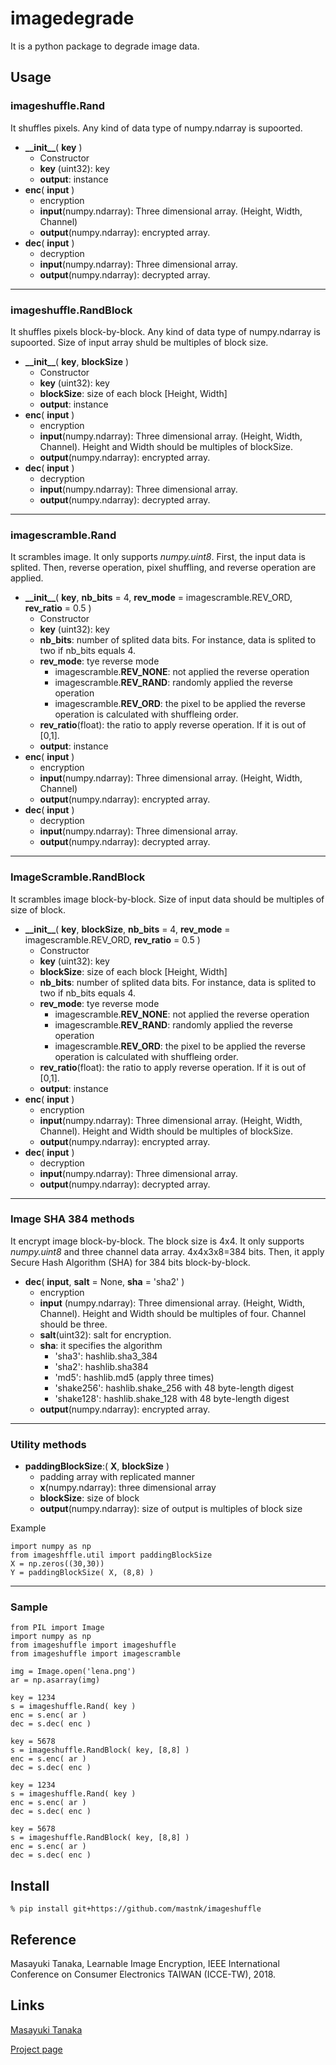 imagedegrade
====

It is a python package to degrade image data.

## Usage

### imageshuffle.Rand
It shuffles pixels.
Any kind of data type of numpy.ndarray is supoorted.

- **\_\_init\_\_**( **key** )
	- Constructor
	- **key** (uint32): key
	- **output**: instance
- **enc**( **input** )
	- encryption
	- **input**(numpy.ndarray): Three dimensional array. (Height, Width, Channel)
	- **output**(numpy.ndarray): encrypted array.
- **dec**( **input** )
	- decryption
	- **input**(numpy.ndarray): Three dimensional array.
	- **output**(numpy.ndarray): decrypted array.

---

### imageshuffle.RandBlock
It shuffles pixels block-by-block.
Any kind of data type of numpy.ndarray is supoorted.
Size of input array shuld be multiples of block size.

- **\_\_init\_\_**( **key**, **blockSize** )
	- Constructor
	- **key** (uint32): key
	- **blockSize**: size of each block [Height, Width]
	- **output**: instance
- **enc**( **input** )
	- encryption
	- **input**(numpy.ndarray): Three dimensional array. (Height, Width, Channel). Height and Width should be multiples of blockSize.
	- **output**(numpy.ndarray): encrypted array.
- **dec**( **input** )
	- decryption
	- **input**(numpy.ndarray): Three dimensional array.
	- **output**(numpy.ndarray): decrypted array.

---

### imagescramble.Rand
It scrambles image. It only supports *numpy.uint8*.
First, the input data is splited. 
Then, reverse operation, pixel shuffling, and reverse operation are applied.

- **\_\_init\_\_**( **key**, **nb_bits** = 4, **rev_mode** = imagescramble.REV_ORD, **rev_ratio** = 0.5 )
	- Constructor
	- **key** (uint32): key
	- **nb_bits**: number of splited data bits. For instance, data is splited to two if nb_bits equals 4.
	- **rev_mode**: tye reverse mode
		- imagescramble.**REV_NONE**: not applied the reverse operation
		- imagescramble.**REV_RAND**: randomly applied the reverse operation
		- imagescramble.**REV_ORD**: the pixel to be applied the reverse operation is calculated with shuffleing order.
	- **rev_ratio**(float): the ratio to apply reverse operation. If it is out of [0,1]. 
	- **output**: instance
- **enc**( **input** )
	- encryption
	- **input**(numpy.ndarray): Three dimensional array. (Height, Width, Channel)
	- **output**(numpy.ndarray): encrypted array.
- **dec**( **input** )
	- decryption
	- **input**(numpy.ndarray): Three dimensional array.
	- **output**(numpy.ndarray): decrypted array.

---

### ImageScramble.RandBlock
It scrambles image block-by-block.
Size of input data should be multiples of size of block.

- **\_\_init\_\_**( **key**, **blockSize**, **nb_bits** = 4, **rev_mode** = imagescramble.REV_ORD, **rev_ratio** = 0.5 )
	- Constructor
	- **key** (uint32): key
	- **blockSize**: size of each block [Height, Width]
	- **nb_bits**: number of splited data bits. For instance, data is splited to two if nb_bits equals 4.
	- **rev_mode**: tye reverse mode
		- imagescramble.**REV_NONE**: not applied the reverse operation
		- imagescramble.**REV_RAND**: randomly applied the reverse operation
		- imagescramble.**REV_ORD**: the pixel to be applied the reverse operation is calculated with shuffleing order.
	- **rev_ratio**(float): the ratio to apply reverse operation. If it is out of [0,1]. 
	- **output**: instance
- **enc**( **input** )
	- encryption
	- **input**(numpy.ndarray): Three dimensional array. (Height, Width, Channel). Height and Width should be multiples of blockSize.
	- **output**(numpy.ndarray): encrypted array.
- **dec**( **input** )
	- decryption
	- **input**(numpy.ndarray): Three dimensional array.
	- **output**(numpy.ndarray): decrypted array.

---

### Image SHA 384 methods
It encrypt image block-by-block. The block size is 4x4.
It only supports _numpy.uint8_ and three channel data array.
4x4x3x8=384 bits. Then, it apply Secure Hash Algorithm (SHA) for 384 bits block-by-block.

- **dec**( **input**, **salt** = None, **sha** = 'sha2' )
	- encryption
	- **input** (numpy.ndarray): Three dimensional array. (Height, Width, Channel). Height and Width should be multiples of four. Channel should be three.
	- **salt**(uint32): salt for encryption.
	- **sha**: it specifies the algorithm
		- 'sha3': hashlib.sha3_384
		- 'sha2': hashlib.sha384
		- 'md5': hashlib.md5 (apply three times)
		- 'shake256': hashlib.shake_256 with 48 byte-length digest
		- 'shake128': hashlib.shake_128 with 48 byte-length digest
	- **output**(numpy.ndarray): encrypted array.

---

### Utility methods

- **paddingBlockSize**:( **X**, **blockSize** )
	- padding array with replicated manner
	- **x**(numpy.ndarray): three dimensional array
	- **blockSize**: size of block
	- **output**(numpy.ndarray): size of output is multiples of block size
	
Example

    import numpy as np
	from imageshffle.util import paddingBlockSize
	X = np.zeros((30,30))
	Y = paddingBlockSize( X, (8,8) )

---

### Sample

    from PIL import Image
    import numpy as np
    from imageshuffle import imageshuffle
    from imageshuffle import imagescramble
    
    img = Image.open('lena.png')
    ar = np.asarray(img)
    
    key = 1234
    s = imageshuffle.Rand( key )
    enc = s.enc( ar )
    dec = s.dec( enc )

    key = 5678
    s = imageshuffle.RandBlock( key, [8,8] )
    enc = s.enc( ar )
    dec = s.dec( enc )

    key = 1234
    s = imageshuffle.Rand( key )
    enc = s.enc( ar )
    dec = s.dec( enc )

    key = 5678
    s = imageshuffle.RandBlock( key, [8,8] )
    enc = s.enc( ar )
    dec = s.dec( enc )


## Install

`% pip install git+https://github.com/mastnk/imageshuffle`

## Reference

Masayuki Tanaka, Learnable Image Encryption, IEEE International Conference on Consumer Electronics TAIWAN (ICCE-TW), 2018.

## Links

[Masayuki Tanaka](https://github.com/mastnk)

[Project page](http://www.ok.sc.e.titech.ac.jp/~mtanaka/proj/imagescramble/)
